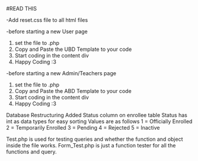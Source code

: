 #READ THIS

-Add reset.css file to all html files

-before starting a new User page
1. set the file to .php 
2. Copy and Paste the UBD Template to your code
3. Start coding in the content div
4. Happy Coding :3

-before starting a new Admin/Teachers page
1. set the file to .php 
2. Copy and Paste the ABD Template to your code
3. Start coding in the content div
4. Happy Coding :3


Database Restructuring
Added Status column on enrollee table
Status has int as data types for easy sorting 
Values are as follows
1 = Officially Enrolled
2 = Temporarily Enrolled 
3 = Pending 
4 = Rejected 
5 = Inactive

Test.php is used for testing queries and whether the function and object inside the file works.
Form_Test.php is just a function tester for all the functions and query. 